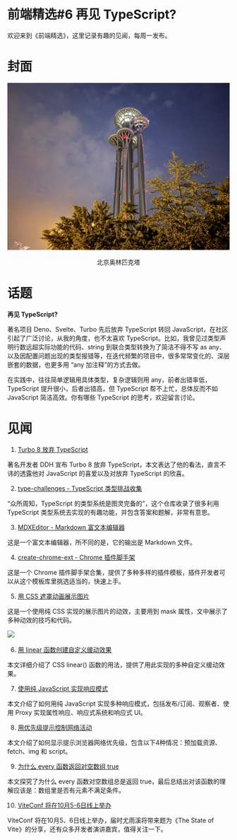 # 前端精选#6 再见 TypeScript?

欢迎来到《前端精选》，这里记录有趣的见闻，每周一发布。

# 封面

![](../assets/北京奥林匹克塔.jpg)
<p align=center>北京奥林匹克塔</p>

# 话题

**再见 TypeScript?**

著名项目 Deno、Svelte、Turbo 先后放弃 TypeScript 转回 JavaScript，在社区引起了广泛讨论，从我的角度，也不太喜欢 TypeScript。比如，我曾见过类型声明行数远超实际功能的代码、string 到联合类型转换为了简洁不得不写 as any、以及因配置问题出现的类型报错等，在迭代频繁的项目中，很多常常变化的、深层嵌套的数据，也更多用 “any 加注释”的方式去做。

在实践中，往往简单逻辑用具体类型，复杂逻辑则用 any，前者出错率低，TypeScript 提升很小，后者出错高，但 TypeScript 帮不上忙，总体反而不如 JavaScript 简洁高效。你有哪些 TypeScript 的思考，欢迎留言讨论。

# 见闻

1. [Turbo 8 放弃 TypeScript](https://world.hey.com/dhh/turbo-8-is-dropping-typescript-70165c01)

著名开发者 DDH 宣布 Turbo 8 放弃 TypeScript，本文表达了他的看法，直言不讳的透露他对 JavaScript 的喜爱以及对放弃 TypeScript 的欣喜。

2. [type-challenges - TypeScript 类型挑战收集](https://github.com/type-challenges/type-challenges)

“众所周知，TypeScript 的类型系统是图灵完备的”，这个仓库收录了很多利用 TypeScript 类型系统去实现的有趣功能，并包含答案和题解，非常有意思。

3. [MDXEditor - Markdown 富文本编辑器](https://mdxeditor.dev/)

这是一个富文本编辑器，所不同的是，它的输出是 Markdown 文件。

4. [create-chrome-ext - Chrome 插件脚手架](https://github.com/guocaoyi/create-chrome-ext)

这是一个 Chrome 插件脚手架合集，提供了多种多样的插件模板，插件开发者可以从这个模板库里挑选适当的，快速上手。

5. [用 CSS 遮罩动画展示图片](https://www.smashingmagazine.com/2023/09/revealing-images-css-mask-animations/)

这是一个使用纯 CSS 实现的展示图片的动效，主要用到 mask 属性，文中展示了多种动效的技巧和代码。

![](https://p1-juejin.byteimg.com/tos-cn-i-k3u1fbpfcp/a290abf08d874747ba1cd45dd1b430a4~tplv-k3u1fbpfcp-jj-mark:0:0:0:0:q75.image)

6. [用 linear 函数创建自定义缓动效果](https://developer.mozilla.org/en-US/blog/custom-easing-in-css-with-linear/)

本文详细介绍了 CSS linear() 函数的用法，提供了用此实现的多种自定义缓动效果。

7. [使用纯 JavaScript 实现响应模式](https://frontendmasters.com/blog/vanilla-javascript-reactivity/#reactive-rendering-of-ui)

本文介绍了如何用纯 JavaScript 实现多种响应模式，包括发布/订阅、观察者、使用 Proxy 实现属性响应、响应式系统和响应式 UI。

8. [用优先级提示控制网络活动](https://www.macarthur.me/posts/priority-hints)

本文介绍了如何显示提示浏览器网络优先级，包含以下4种情况：预加载资源、fetch、img 和 script。

9. [为什么 every 函数返回对空数组 true](https://humanwhocodes.com/blog/2023/09/javascript-wtf-why-does-every-return-true-for-empty-array/)

本文探究了为什么 every 函数对空数组总是返回 true，最后总结出对该函数的理解应该是：数组里是否有元素不满足条件。

10. [ViteConf 将在10月5-6日线上举办](https://viteconf.org/23/)

ViteConf 将在10月5、6日线上举办，届时尤雨溪将带来题为《The State of Vite》的分享，还有众多开发者演讲嘉宾，值得关注一下。
